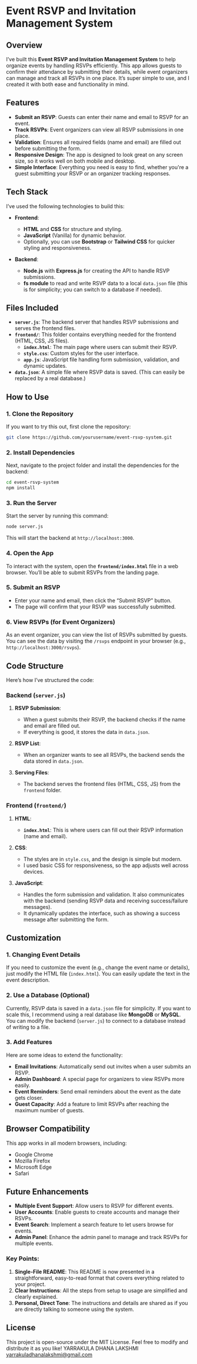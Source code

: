 # Event RSVP and Invitation Management System

## Overview

I’ve built this **Event RSVP and Invitation Management System** to help organize events by handling RSVPs efficiently. This app allows guests to confirm their attendance by submitting their details, while event organizers can manage and track all RSVPs in one place. It’s super simple to use, and I created it with both ease and functionality in mind.

## Features

- **Submit an RSVP**: Guests can enter their name and email to RSVP for an event.
- **Track RSVPs**: Event organizers can view all RSVP submissions in one place.
- **Validation**: Ensures all required fields (name and email) are filled out before submitting the form.
- **Responsive Design**: The app is designed to look great on any screen size, so it works well on both mobile and desktop.
- **Simple Interface**: Everything you need is easy to find, whether you're a guest submitting your RSVP or an organizer tracking responses.

## Tech Stack

I’ve used the following technologies to build this:

- **Frontend**:
  - **HTML** and **CSS** for structure and styling.
  - **JavaScript** (Vanilla) for dynamic behavior.
  - Optionally, you can use **Bootstrap** or **Tailwind CSS** for quicker styling and responsiveness.
  
- **Backend**:
  - **Node.js** with **Express.js** for creating the API to handle RSVP submissions.
  - **fs module** to read and write RSVP data to a local `data.json` file (this is for simplicity; you can switch to a database if needed).

## Files Included

- **`server.js`**: The backend server that handles RSVP submissions and serves the frontend files.
- **`frontend/`**: This folder contains everything needed for the frontend (HTML, CSS, JS files).
  - **`index.html`**: The main page where users can submit their RSVP.
  - **`style.css`**: Custom styles for the user interface.
  - **`app.js`**: JavaScript file handling form submission, validation, and dynamic updates.
- **`data.json`**: A simple file where RSVP data is saved. (This can easily be replaced by a real database.)

## How to Use

### 1. Clone the Repository

If you want to try this out, first clone the repository:

```bash
git clone https://github.com/yourusername/event-rsvp-system.git
```

### 2. Install Dependencies

Next, navigate to the project folder and install the dependencies for the backend:

```bash
cd event-rsvp-system
npm install
```

### 3. Run the Server

Start the server by running this command:

```bash
node server.js
```

This will start the backend at `http://localhost:3000`.

### 4. Open the App

To interact with the system, open the **`frontend/index.html`** file in a web browser. You’ll be able to submit RSVPs from the landing page.

### 5. Submit an RSVP

- Enter your name and email, then click the “Submit RSVP” button.
- The page will confirm that your RSVP was successfully submitted.

### 6. View RSVPs (for Event Organizers)

As an event organizer, you can view the list of RSVPs submitted by guests. You can see the data by visiting the `/rsvps` endpoint in your browser (e.g., `http://localhost:3000/rsvps`).

## Code Structure

Here’s how I’ve structured the code:

### Backend (`server.js`)

1. **RSVP Submission**:
   - When a guest submits their RSVP, the backend checks if the name and email are filled out.
   - If everything is good, it stores the data in `data.json`.

2. **RSVP List**:
   - When an organizer wants to see all RSVPs, the backend sends the data stored in `data.json`.

3. **Serving Files**:
   - The backend serves the frontend files (HTML, CSS, JS) from the `frontend` folder.

### Frontend (`frontend/`)

1. **HTML**:
   - **`index.html`**: This is where users can fill out their RSVP information (name and email).
   
2. **CSS**:
   - The styles are in `style.css`, and the design is simple but modern.
   - I used basic CSS for responsiveness, so the app adjusts well across devices.

3. **JavaScript**:
   - Handles the form submission and validation. It also communicates with the backend (sending RSVP data and receiving success/failure messages).
   - It dynamically updates the interface, such as showing a success message after submitting the form.

## Customization

### 1. Changing Event Details

If you need to customize the event (e.g., change the event name or details), just modify the HTML file (`index.html`). You can easily update the text in the event description.

### 2. Use a Database (Optional)

Currently, RSVP data is saved in a `data.json` file for simplicity. If you want to scale this, I recommend using a real database like **MongoDB** or **MySQL**. You can modify the backend (`server.js`) to connect to a database instead of writing to a file.

### 3. Add Features

Here are some ideas to extend the functionality:
- **Email Invitations**: Automatically send out invites when a user submits an RSVP.
- **Admin Dashboard**: A special page for organizers to view RSVPs more easily.
- **Event Reminders**: Send email reminders about the event as the date gets closer.
- **Guest Capacity**: Add a feature to limit RSVPs after reaching the maximum number of guests.

## Browser Compatibility

This app works in all modern browsers, including:

- Google Chrome
- Mozilla Firefox
- Microsoft Edge
- Safari

## Future Enhancements

- **Multiple Event Support**: Allow users to RSVP for different events.
- **User Accounts**: Enable guests to create accounts and manage their RSVPs.
- **Event Search**: Implement a search feature to let users browse for events.
- **Admin Panel**: Enhance the admin panel to manage and track RSVPs for multiple events.

### Key Points:
1. **Single-File README**: This README is now presented in a straightforward, easy-to-read format that covers everything related to your project.
2. **Clear Instructions**: All the steps from setup to usage are simplified and clearly explained.
3. **Personal, Direct Tone**: The instructions and details are shared as if you are directly talking to someone using the system.


## License

This project is open-source under the MIT License. Feel free to modify and distribute it as you like!
YARRAKULA DHANA LAKSHMI
yarrakuladhanalakshmi@gmail.com

